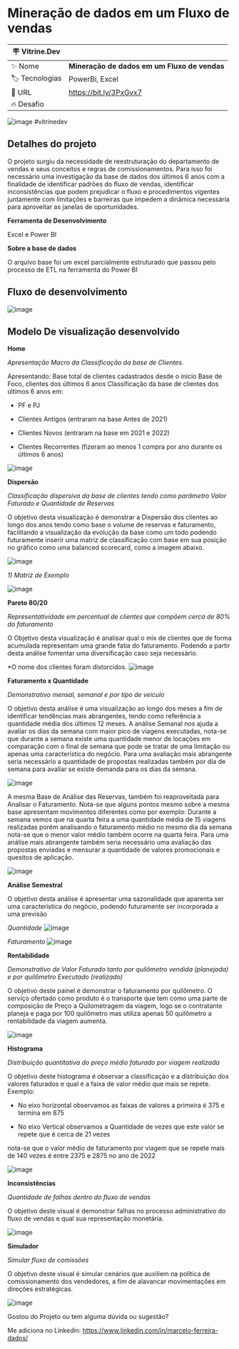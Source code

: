 # Mineração de dados em um Fluxo de vendas


| :placard: Vitrine.Dev |     |
| -------------  | --- |
| :sparkles: Nome        | **Mineração de dados em um Fluxo de vendas**
| :label: Tecnologias | PowerBi, Excel
| :rocket: URL         | https://bit.ly/3PxGvx7
| :fire: Desafio     |

<!-- Inserir imagem com a #vitrinedev ao final do link -->
![image](https://user-images.githubusercontent.com/44843566/207916261-e32c8278-1ffb-47c4-bb9e-f386de07de51.png)
#vitrinedev

## Detalhes do projeto

O projeto surgiu da necessidade de reestruturação do departamento de vendas e seus conceitos e regras de comissionamentos. Para isso foi necessário uma investigação da base de dados dos últimos 6 anos com a finalidade de identificar padrões do fluxo de vendas, identificar inconsistências que podem prejudicar o fluxo e procedimentos vigentes juntamente com limitações e barreiras que impedem a dinâmica necessária para aproveitar as janelas de oportunidades.

**Ferramenta de Desenvolvimento**

 Excel e Power BI

**Sobre a base de dados**

O arquivo base foi um excel parcialmente estruturado que passou pelo processo de ETL na ferramenta do Power BI


## Fluxo de desenvolvimento
![image](https://user-images.githubusercontent.com/44843566/207919907-19af2b85-cfa3-4edb-86b3-68a8fb8b4992.png)


## Modelo De visualização desenvolvido


**Home**

*Apresentação Macro da Classificação da base de Clientes.* 

Apresentando:
Base total de clientes cadastrados desde o início
Base de Foco, clientes dos últimos 6 anos
Classificação da base de clientes dos últimos 6 anos em:

 * PF e PJ
  
 * Clientes Antigos (entraram na base Antes de 2021)
  
 * Clientes Novos (entraram na base em 2021 e 2022)
  
 * Clientes Recorrentes (fizeram ao menos 1 compra por ano durante os últimos 6 anos)
  

![image](https://user-images.githubusercontent.com/44843566/207936329-daaa0125-3be2-41e9-a62d-26e85fc470ef.png)




**Dispersão**


*Classificação dispersiva da base de clientes tendo como parâmetro Valor Faturado e Quantidade de Reservas*

O objetivo desta visualização é demonstrar a Dispersão dos clientes ao longo dos anos tendo como base o volume de reservas e faturamento, facilitando a visualização da evolução da base como um todo podendo futuramente inserir uma matriz de classificação com base em sua posição no gráfico como uma balanced scorecard, como a imagem abaixo.

![image](https://user-images.githubusercontent.com/44843566/207947628-95ab2987-84d5-4722-a997-0122b01a59a2.png)





*1) Matriz de Exemplo*

![image](https://user-images.githubusercontent.com/44843566/207946795-f6cd6f3b-56c5-4f90-9f05-249c7879ae3e.png)



**Pareto 80/20**

*Representatividade em percentual de clientes que compõem cerca de 80% do faturamento*

O Objetivo desta visualização é analisar qual o mix de clientes que de forma acumulada representam uma grande fatia do faturamento. Podendo a partir desta análise fomentar uma diversificação caso seja necessário.


*O nome dos clientes foram distorcidos.
![image](https://user-images.githubusercontent.com/44843566/207952491-a1321180-f43b-414b-bffd-d0481a465bd8.png)


**Faturamento x Quantidade**

*Demonstrativo mensal, semanal e por tipo de veículo*

O objetivo desta análise é uma visualização ao longo dos meses a fim de identificar tendências mais abrangentes, tendo como referência a quantidade média dos últimos 12 meses. A análise Semanal nos ajuda a avaliar os dias da semana com maior pico de viagens executadas, nota-se que durante a semana existe uma quantidade menor de locações em comparação com o final de semana que pode se tratar de uma limitação ou apenas uma característica do negócio. Para uma avaliação mais abrangente seria necessário a quantidade de propostas realizadas também por dia de semana para avaliar se existe demanda para os dias da semana.

![image](https://user-images.githubusercontent.com/44843566/207962944-143a1a51-117d-4a26-83a1-d8f2bec900ba.png)


A mesma Base de Análise das Reservas, também foi reaproveitada para Analisar o Faturamento. Nota-se que alguns pontos mesmo sobre a mesma base apresentam movimentos diferentes como por exemplo: Durante a semana vemos que na quarta feira a uma quantidade média de 15 viagens realizadas porém analisando o faturamento médio no mesmo dia da semana nota-se que o menor valor médio também ocorre na quarta feira. Para uma análise mais abrangente também seria necessário uma avaliação das propostas enviadas e mensurar a quantidade de valores promocionais e quesitos de aplicação.

![image](https://user-images.githubusercontent.com/44843566/207965625-6566cb94-5142-4a02-a087-035df9508857.png)



**Análise Semestral**

O objetivo desta análise é apresentar uma sazonalidade que aparenta ser uma característica do negócio, podendo futuramente ser incorporada a uma previsão

*Quantidade*
![image](https://user-images.githubusercontent.com/44843566/207968549-cc8a446d-101a-41a7-856b-468455feecaa.png)

*Faturamento*
![image](https://user-images.githubusercontent.com/44843566/207968777-bc062e54-e4ea-44e7-bf04-d5d0c72a7d8d.png)


**Rentabilidade**

*Demonstrativo de Valor Faturado tanto por quilômetro vendida (planejada) e por quilômetro Executado (realizado)*

O objetivo deste painel é demonstrar o faturamento por quilômetro. O serviço ofertado como produto é o transporte que tem como uma parte de composição de Preço a Quilometragem da viagem, logo se o contratante planeja e paga por 100 quilômetro mas utiliza apenas 50 quilômetro a rentabilidade da viagem aumenta.


![image](https://user-images.githubusercontent.com/44843566/207971284-65790e95-ef1e-48f4-a0be-3d258edd8bd9.png)



**Histograma**

*Distribuição quantitativa do preço médio faturado por viagem realizada*

O objetivo deste histograma é observar a classificação e a distribuição dos valores faturados e qual é a faixa de valor médio que mais se repete.
Exemplo: 

  * No eixo horizontal observamos as faixas de valores a primeira é 375 e termina em 875
  
  * No eixo Vertical observamos a Quantidade de vezes que este valor se repete que é cerca de 21 vezes
  
nota-se que o valor médio de faturamento por viagem que se repete mais de 140 vezes é entre 2375 e 2875 no ano de 2022


![image](https://user-images.githubusercontent.com/44843566/207976784-5c91df8f-7f39-4ec1-861a-5c758bfb448e.png)


**Inconsistências**

*Quantidade de falhas dentro do fluxo de vendas*

O objetivo deste visual é demonstrar falhas no processo administrativo do fluxo de vendas e qual sua representação monetária.

![image](https://user-images.githubusercontent.com/44843566/207978203-c52f9e53-0001-45c0-ab2c-74a3fd00dcd0.png)


**Simulador**

*Simular fluxo de comissões*

O objetivo deste visual é simular cenários que auxiliem na política de comissionamento dos vendedores, a fim de alavancar movimentações em direções estratégicas.

![image](https://user-images.githubusercontent.com/44843566/207979210-d311c00f-097b-4508-b926-c2feb8024c43.png)


Gostou do Projeto ou tem alguma dúvida ou sugestão? 

Me adiciona no Linkedin: https://www.linkedin.com/in/marcelo-ferreira-dados/

